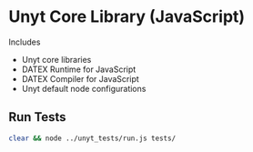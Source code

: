 # Unyt Core Library (JavaScript)

Includes
 * Unyt core libraries
 * DATEX Runtime for JavaScript
 * DATEX Compiler for JavaScript
 * Unyt default node configurations

## Run Tests
```bash
clear && node ../unyt_tests/run.js tests/
```